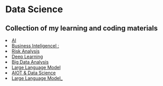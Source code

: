 # Data Science 
<h2>Collection of my learning and coding materials  </h2>

<li>
  <a href="AI">AI</a>
</li>
<li>
  <a href="Business intelligence">Business Inteligencel : </a>
</li>
<li>
  <a href="#">Risk Analysis</a>
</li>
<li>
  <a href="#">Deep Learning</a>
</li>
<li>
  <a href="#">Big Data Analysis</a>
</li>
<li>
  <a href="Large Language Model/Modul.txt">Large Language Model</a>
</li>
<li>
  <a href="IoT">AIOT & Data Science</a>
</li>
<li>
  <a href="Large Language Model/Modul.txt">Large Language Model_</a>
</li>
